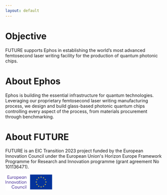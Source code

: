 ```yaml
---
layout: default
---
```


# Objective

FUTURE supports Ephos in establishing the world’s most advanced femtosecond laser writing facility for the production of quantum photonic chips. 

# About Ephos

Ephos is building the essential infrastructure for quantum technologies. Leveraging our proprietary femtosecond laser writing manufacturing process, we design and build glass-based photonic quantum chips controlling every aspect of the process, from materials procurement through benchmarking. 

# About FUTURE

FUTURE is an EIC Transition 2023 project funded by the European Innovation Council under the European Union's Horizon Europe Framework Programme for Research and Innovation programme (grant agreement No 101136471).

<img src="assets/img/eic-logo.jpg" alt="EIC" width="30%" height="auto">
